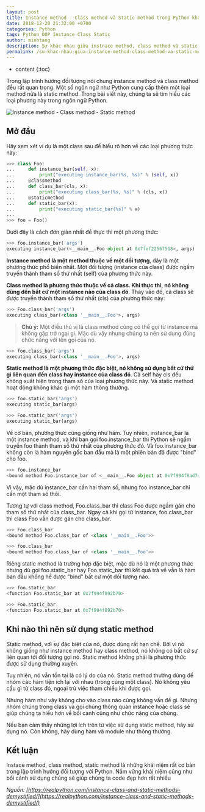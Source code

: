 ```yaml
---
layout: post
title: Instance method - Class method và Static method trong Python khác nhau như thế nào
date: 2018-12-20 21:32:00 +0700
categories: Python
tags: Python OOP Instance Class Static
author: minhtang
description: Sự khác nhau giữa instnace method, class method và static method trong Python
permalink: /su-khac-nhau-giua-instance-method-class-method-va-static-method-trong-python.html
---
```


* content
{:toc}


Trong lập trình hướng đối tượng nói chung instance method và class method đều rất quan trọng. Một số ngôn ngữ như Python cung cấp thêm một loại method nữa là static method. Trong bài viết này, chúng ta sẽ tìm hiểu các loại phương này trong ngôn ngữ Python.

![Instance method - Class method - Static method](https://files.realpython.com/media/Pythons-Instance-Class-and-Static-Methods-Demystified_Watermarked.5bce71bc29d0.jpg)



## Mở đầu
Hãy xem xét ví dụ là một class sau để hiểu rõ hơn về các loại phương thức này:

```python
>>> class Foo:
...     def instance_bar(self, x):
...         print("executing instance_bar(%s, %s)" % (self, x))
...     @classmethod
...     def class_bar(cls, x):
...         print("executing class_bar(%s, %s)" % (cls, x))
...     @staticmethod
...     def static_bar(x):
...         print("executing static_bar(%s)" % x)
...
>>> foo = Foo()
```

Dưới đây là cách đơn giản nhất để thực thi một phương thức:

```python
>>> foo.instance_bar('args')
executing instance_bar(<__main__.Foo object at 0x7fef22567518>, args)
```

**Instance method là một method thuộc về một đối tượng**, đây là một phương thức phổ biến nhất. Một đối tượng (instance của class) được ngầm truyền thành tham số thứ nhất (self) của phương thức này.

**Class method là phương thức thuộc về cả class. Khi thực thi, nó không dùng đến bất cứ một instance nào của class đó**. Thay vào đó, cả class sẽ được truyền thành tham số thứ nhất (cls) của phương thức này:

```python
>>> Foo.class_bar('args')
executing class_bar(<class '__main__.Foo'>, args)
```

> **Chú ý:** Một điều thú vị là class method cũng có thể gọi từ instance mà không gặp trở ngại gì.
Mặc dù vậy nhưng chúng ta nên sử dụng đúng chức năng với tên gọi của nó.

```python
>>> foo.class_bar('args')
executing class_bar(<class '__main__.Foo'>, args)
```

**Static method là một phương thức đặc biệt, nó không sử dụng bất cứ thứ gì liên quan đến class hay instance của class đó**. Cả self hay cls đều không xuất hiện trong tham số của loại phương thức này. Và static method hoạt động không khác gì một hàm thông thường.

```python
>>> foo.static_bar('args')
executing static_bar(args)

>>> Foo.static_bar('args')
executing static_bar(args)
```

Về cơ bản, phương thức cũng giống như hàm. Tuy nhiên, instance_bar là một instance method, và khi bạn gọi foo.instance_bar thì Python sẽ ngầm truyền foo thành tham số thứ nhất của phương thức đó. Và foo.instance_bar không còn là hàm nguyên gốc ban đầu mà là một phiên bản đã được "bind" cho foo.

```python
>>> foo.instance_bar
<bound method Foo.instance_bar of <__main__.Foo object at 0x7f994f8ad748>>
```

Vì vậy, mặc dù instance_bar cần hai tham số, nhưng foo.instance_bar chỉ cần một tham số thôi.

Tương tự với class method, Foo.class_bar thì class Foo được ngầm gán cho tham số thứ nhất của class_bar. Ngay cả khi gọi từ instance, foo.class_bar thì class Foo vẫn được gán cho class_bar.

```python
>>> Foo.class_bar
<bound method Foo.class_bar of <class '__main__.Foo'>>
```

<div class="merge-code"></div>

```python
>>> foo.class_bar
<bound method Foo.class_bar of <class '__main__.Foo'>>
```

Riêng static method là trường hợp đặc biệt, mặc dù nó là một phương thức nhưng dù gọi foo.static_bar hay Foo.static_bar thì kết quả trả về vẫn là hàm ban đầu không hề được "bind" bất cứ một đối tượng nào.

```python
>>> foo.static_bar
<function Foo.static_bar at 0x7f994f892b70>
```
<div class="merge-code"></div>

```python
>>> Foo.static_bar
<function Foo.static_bar at 0x7f994f892b70>
```

## Khi nào thì nên sử dụng static method
Static method, với sự đặc biệt của nó, được dùng rất hạn chế. Bởi vì nó không giống như instance method hay class method, nó không có bất cứ sự liên quan tới đối tượng gọi nó. Static method không phải là phương thức được sử dụng thường xuyên.

Tuy nhiên, nó vẫn tồn tại là có lý do của nó. Static method thường dùng để nhóm các hàm tiện ích lại với nhau (trong cùng một class). Nó không yêu cầu gì từ class đó, ngoại trừ việc tham chiếu khi được gọi.

Nhưng hàm như vậy không cho vào class nào cũng không vấn đề gì. Nhưng nhóm chúng trong class và gọi chúng thông quan instance hoặc class sẽ giúp chúng ta hiểu hơn về bối cảnh cũng như chức năng của chúng.

Nếu bạn cảm thấy những lợi ích trên từ việc sử dụng static method, hãy sử dụng nó. Còn không, hãy dùng hàm và module như thông thường.

## Kết luận
Instace method, class method, static method là những khái niệm rất cơ bản trong lập trình hướng đối tượng với Python. Nắm vững khái niệm cũng như bối cảnh sử dụng chúng sẽ giúp chúng ta code đẹp hơn rất nhiều

*Nguồn: [https://realpython.com/instance-class-and-static-methods-demystified/](https://realpython.com/instance-class-and-static-methods-demystified/)*
